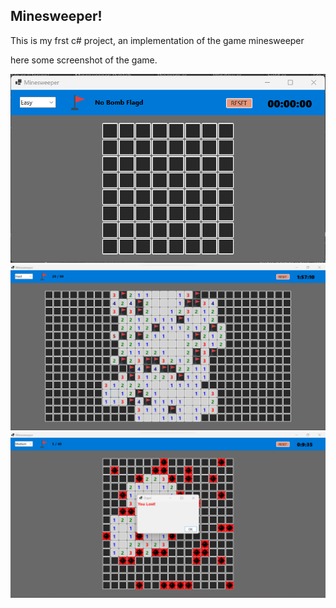 ## Minesweeper!

This is my frst c# project, an implementation of the game minesweeper  

here some screenshot of the game.

![Alt text](images/im1.png)
![Alt text](images/im2.png)
![Alt text](images/im3.png)
